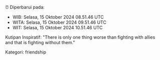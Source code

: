 ⏰ Diperbarui pada:
- WIB: Selasa, 15 Oktober 2024 08.51.46 UTC
- WITA: Selasa, 15 Oktober 2024 09.51.46 UTC
- WIT: Selasa, 15 Oktober 2024 10.51.46 UTC

Kutipan Inspiratif:
"There is only one thing worse than fighting with allies and that is fighting without them."


Kategori: friendship

